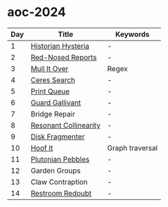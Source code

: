 # aoc-2024

| Day | Title                          | Keywords        |
| --- | ------------------------------ | --------------- |
| 1   | [Historian Hysteria](01.py)    | -               |
| 2   | [Red-Nosed Reports](02.py)     | -               |
| 3   | [Mull It Over](03.py)          | Regex           |
| 4   | [Ceres Search](04.py)          | -               |
| 5   | [Print Queue](05.py)           | -               |
| 6   | [Guard Gallivant](06.py)       | -               |
| 7   | Bridge Repair                  | -               |
| 8   | [Resonant Collinearity](08.py) | -               |
| 9   | [Disk Fragmenter](09.py)       | -               |
| 10  | [Hoof It](10.py)               | Graph traversal |
| 11  | [Plutonian Pebbles](11.py)     | -               |
| 12  | Garden Groups                  | -               |
| 13  | Claw Contraption               | -               |
| 14  | [Restroom Redoubt](14.py)      | -               |
